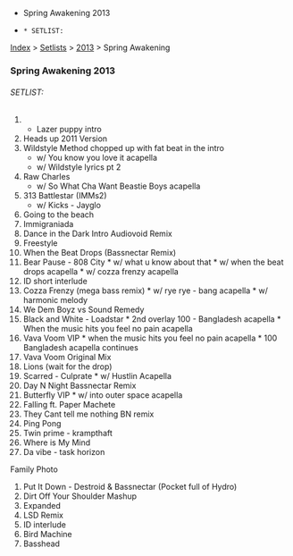   * Spring Awakening 2013
  *     * SETLIST:

[Index](https://www.reddit.com/r/bassnectar/wiki/index) >
[Setlists](https://www.reddit.com/r/bassnectar/wiki/interactive/setlists) >
[2013](https://www.reddit.com/r/bassnectar/wiki/interactive/setlists/2013) >
Spring Awakening

### Spring Awakening 2013

###### SETLIST:

  1. * Lazer puppy intro
  2. Heads up 2011 Version
  3. Wildstyle Method chopped up with fat beat in the intro 
     * w/ You know you love it acapella
     * w/ Wildstyle lyrics pt 2
  4. Raw Charles 
     * w/ So What Cha Want Beastie Boys acapella 
  5. 313 Battlestar (IMMs2) 
     * w/ Kicks - Jayglo
  6. Going to the beach
  7. Immigraniada
  8. Dance in the Dark Intro Audiovoid Remix
  9. Freestyle
  10. When the Beat Drops (Bassnectar Remix)
  11. Bear Pause - 808 City 
     * w/ what u know about that
     * w/ when the beat drops acapella
     * w/ cozza frenzy acapella
  12. ID short interlude
  13. Cozza Frenzy (mega bass remix) 
     * w/ rye rye - bang acapella
     * w/ harmonic melody
  14. We Dem Boyz vs Sound Remedy
  15. Black and White - Loadstar 
     * 2nd overlay 100 - Bangladesh acapella
     * When the music hits you feel no pain acapella
  16. Vava Voom VIP 
     * when the music hits you feel no pain acapella
     * 100 Bangladesh acapella continues
  17. Vava Voom Original Mix
  18. Lions (wait for the drop)
  19. Scarred - Culprate 
     * w/ Hustlin Acapella
  20. Day N Night Bassnectar Remix
  21. Butterfly VIP 
     * w/ into outer space acapella
  22. Falling ft. Paper Machete
  23. They Cant tell me nothing BN remix
  24. Ping Pong
  25. Twin prime - krampthaft
  26. Where is My Mind
  27. Da vibe - task horizon

Family Photo

  1. Put It Down - Destroid & Bassnectar (Pocket full of Hydro)
  2. Dirt Off Your Shoulder Mashup
  3. Expanded
  4. LSD Remix
  5. ID interlude
  6. Bird Machine
  7. Basshead

